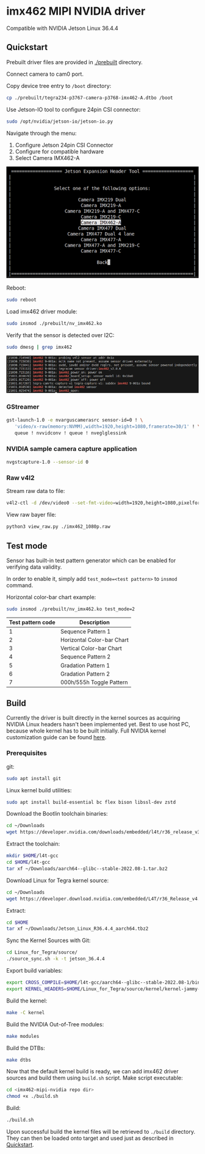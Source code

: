 # imx462 MIPI NVIDIA driver

Compatible with NVIDIA Jetson Linux 36.4.4

## Quickstart

Prebuilt driver files are provided in [./prebuilt](./prebuilt) directory.

Connect camera to cam0 port.

Copy device tree entry to `/boot` directory:
```bash
cp ./prebuilt/tegra234-p3767-camera-p3768-imx462-A.dtbo /boot
```

Use Jetson-IO tool to configure 24pin CSI connector:
```bash
sudo /opt/nvidia/jetson-io/jetson-io.py
```
Navigate through the menu:
1. Configure Jetson 24pin CSI Connector
1. Configure for compatible hardware
1. Select Camera IMX462-A

![jetson-io-tool](./img/jetson-io-tool.png "jetson-io-tool")

Reboot:
```bash
sudo reboot
```

Load imx462 driver module:
```bash
sudo insmod ./prebuilt/nv_imx462.ko
```

Verify that the sensor is detected over I2C:
```bash
sudo dmesg | grep imx462
```
![dmesg-imx462](./img/dmesg.png "dmesg-imx462")

### GStreamer
```bash
gst-launch-1.0 -e nvarguscamerasrc sensor-id=0 ! \
   'video/x-raw(memory:NVMM),width=1920,height=1080,framerate=30/1' ! \
   queue ! nvvidconv ! queue ! nveglglessink
```

### NVIDIA sample camera capture application
```bash
nvgstcapture-1.0 --sensor-id 0
```

### Raw v4l2
Stream raw data to file:
```bash
v4l2-ctl -d /dev/video0 --set-fmt-video=width=1920,height=1080,pixelformat=RG10 --stream-mmap --stream-to imx462_1080p.raw --stream-count=1 --stream-skip=10 --verbose
```

View raw bayer file:
```bash
python3 view_raw.py ./imx462_1080p.raw
```

## Test mode

Sensor has built-in test pattern generator which can be enabled for verifying data validity.

In order to enable it, simply add `test_mode=<test pattern>` to `insmod` command.

Horizontal color-bar chart example:
```bash
sudo insmod ./prebuilt/nv_imx462.ko test_mode=2
```

| Test pattern code | Description |
| ------------ | ----------- |
| 1 | Sequence Pattern 1 |
| 2 | Horizontal Color-bar Chart |
| 3 | Vertical Color-bar Chart |
| 4 | Sequence Pattern 2 |
| 5 | Gradation Pattern 1 |
| 6 | Gradation Pattern 2 |
| 7 | 000h/555h Toggle Pattern |

## Build

Currently the driver is built directly in the kernel sources as acquiring NVIDIA Linux headers hasn't been implemented yet. Best to use host PC, because whole kernel has to be built initially. Full NVIDIA kernel customization guide can be found [here](https://docs.nvidia.com/jetson/archives/r36.4.4/DeveloperGuide/SD/Kernel/KernelCustomization.html).

### Prerequisites

git:
```bash
sudo apt install git
```

Linux kernel build utilities:
```bash
sudo apt install build-essential bc flex bison libssl-dev zstd
```

Download the Bootlin toolchain binaries:
```bash
cd ~/Downloads
wget https://developer.nvidia.com/downloads/embedded/l4t/r36_release_v3.0/toolchain/aarch64--glibc--stable-2022.08-1.tar.bz2
```

Extract the toolchain:
```bash
mkdir $HOME/l4t-gcc
cd $HOME/l4t-gcc
tar xf ~/Downloads/aarch64--glibc--stable-2022.08-1.tar.bz2
```

Download Linux for Tegra kernel source:
```bash
cd ~/Downloads
wget https://developer.download.nvidia.com/embedded/L4T/r36_Release_v4.4/release/Jetson_Linux_R36.4.4_aarch64.tbz2
```

Extract:
```bash
cd $HOME
tar xf ~/Downloads/Jetson_Linux_R36.4.4_aarch64.tbz2 
```

Sync the Kernel Sources with Git:
```bash
cd Linux_for_Tegra/source/
./source_sync.sh -k -t jetson_36.4.4
```

Export build variables:
```bash
export CROSS_COMPILE=$HOME/l4t-gcc/aarch64--glibc--stable-2022.08-1/bin/aarch64-buildroot-linux-gnu-
export KERNEL_HEADERS=$HOME/Linux_for_Tegra/source/kernel/kernel-jammy-src
```

Build the kernel:
```bash
make -C kernel
```

Build the NVIDIA Out-of-Tree modules:
```bash
make modules
```

Build the DTBs:
```bash
make dtbs
```

Now that the default kernel build is ready, we can add imx462 driver sources and build them using `build.sh` script.
Make script executable:
```bash
cd <imx462-mipi-nvidia repo dir>
chmod +x ./build.sh 
```

Build:
```bash
./build.sh
```

Upon successful build the kernel files will be retrieved to `./build` directory. They can then be loaded onto target and used just as described in [Quickstart](#quickstart).
